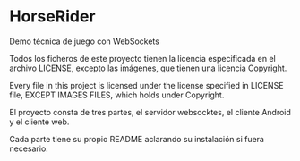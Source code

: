 # HorseRider
Demo técnica de juego con WebSockets

Todos los ficheros de este proyecto tienen la licencia especificada en el archivo LICENSE, excepto las imágenes, que tienen una licencia Copyright.

Every file in this project is licensed under the license specified in LICENSE file, EXCEPT IMAGES FILES, which holds under Copyright.

El proyecto consta de tres partes, el servidor websocktes, el cliente Android y el cliente web.

Cada parte tiene su propio README aclarando su instalación si fuera necesario.
